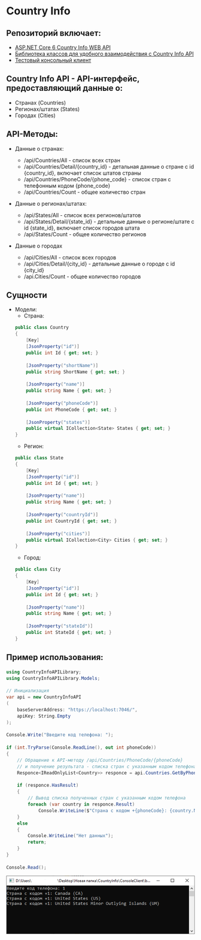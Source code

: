 # Country Info

## Репозиторий включает:
- <a href="https://github.com/kerminator-dev/Country-Info/tree/main/src/CountryInfo/CountryInfoAPI">ASP.NET Core 6 Country Info WEB API</a>
- <a href="https://github.com/kerminator-dev/Country-Info/tree/main/src/CountryInfo/CountryInfoAPILibrary">Библиотека классов для удобного взаимодействия с Country Info API</a>
- <a href="https://github.com/kerminator-dev/Country-Info/tree/main/src/CountryInfo/ConsoleClient">Тестовый консольный клиент</a>

## Country Info API - API-интерфейс, предоставляющий данные о:
- Странах (Countries)
- Регионах/штатах (States)
- Городах (Cities)

## API-Методы:
- Данные о странах:
  - /api/Countries/All                      - список всех стран
  - /api/Countries/Detail/{country_id}      - детальная данные о стране с id {country_id}, включает список штатов страны
  - /api/Countries/PhoneCode/{phone_code}   - список стран с телефонным кодом {phone_code}
  - /api/Countries/Count                    - общее количество стран

- Данные о регионах/штатах:
  - /api/States/All                         - список всех регионов/штатов
  - /api/States/Detail/{state_id}           - детальные данные о регионе/штате с id {state_id}, включает список городов штата
  - /api/States/Count                       - общее количество регионов

- Данные о городах
  - /api/Cities/All                         - список всех городов
  - /api/Cities/Detail/{city_id}            - детальные данные о городе с id {city_id}
  - /api.Cities/Count                       - общее количество городов

## Сущности
- Модели:
  - Страна:
  ```cs
  public class Country
  {
      [Key]
      [JsonProperty("id")]
      public int Id { get; set; }

      [JsonProperty("shortName")]
      public string ShortName { get; set; }

      [JsonProperty("name")]
      public string Name { get; set; }

      [JsonProperty("phoneCode")]
      public int PhoneCode { get; set; }

      [JsonProperty("states")]
      public virtual ICollection<State> States { get; set; }
  }
  ```
  - Регион:
  ```cs
  public class State
  {
      [Key]
      [JsonProperty("id")]
      public int Id { get; set; }

      [JsonProperty("name")]
      public string Name { get; set; }

      [JsonProperty("countryId")]
      public int CountryId { get; set; }

      [JsonProperty("cities")]
      public virtual ICollection<City> Cities { get; set; }
  }
  ```
  - Город:
  ```cs
  public class City
  {
      [Key]
      [JsonProperty("id")]
      public int Id { get; set; }

      [JsonProperty("name")]
      public string Name { get; set; }

      [JsonProperty("stateId")]
      public int StateId { get; set; }
  }
  ```
  
## Пример использования:
```cs
using CountryInfoAPILibrary;
using CountryInfoAPILibrary.Models;

// Инициализация 
var api = new CountryInfoAPI
(
    baseServerAddress: "https://localhost:7046/",
    apiKey: String.Empty
);

Console.Write("Введите код телефона: ");

if (int.TryParse(Console.ReadLine(), out int phoneCode))
{
    // Обращение к API-методу /api/Countries/PhoneCode/{phoneCode} 
    // и получение результата - списка стран с указанным кодом телефона
    Responce<IReadOnlyList<Country>> responce = api.Countries.GetByPhoneCode(phoneCode);

    if (responce.HasResult)
    {
        // Вывод списка полученных стран с указанным кодом телефона
        foreach (var country in responce.Result)
            Console.WriteLine($"Страна с кодом +{phoneCode}: {country.Name} ({country.ShortName})");
    }
    else
    {
        Console.WriteLine("Нет данных");
        return;
    }
}

Console.Read();
```
![alt text](https://github.com/kerminator-dev/Country-Info/blob/main/img/console-example.PNG?raw=true)
